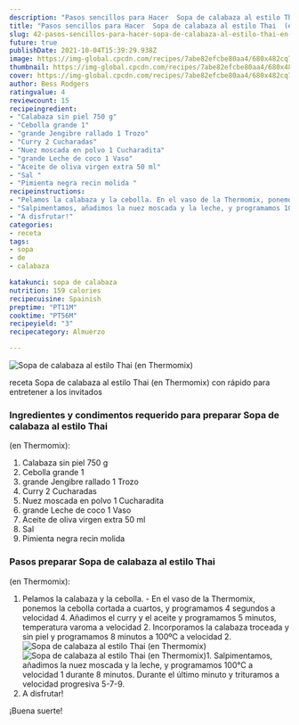 ```yaml
---
description: "Pasos sencillos para Hacer  Sopa de calabaza al estilo Thai  (en Thermomix)"
title: "Pasos sencillos para Hacer  Sopa de calabaza al estilo Thai  (en Thermomix)"
slug: 42-pasos-sencillos-para-hacer-sopa-de-calabaza-al-estilo-thai-en-thermomix
future: true
publishDate: 2021-10-04T15:39:29.938Z
image: https://img-global.cpcdn.com/recipes/7abe82efcbe80aa4/680x482cq70/sopa-de-calabaza-al-estilo-thai-en-thermomix-foto-principal.jpg
thumbnail: https://img-global.cpcdn.com/recipes/7abe82efcbe80aa4/680x482cq70/sopa-de-calabaza-al-estilo-thai-en-thermomix-foto-principal.jpg
cover: https://img-global.cpcdn.com/recipes/7abe82efcbe80aa4/680x482cq70/sopa-de-calabaza-al-estilo-thai-en-thermomix-foto-principal.jpg
author: Bess Rodgers
ratingvalue: 4
reviewcount: 15
recipeingredient:
- "Calabaza sin piel 750 g"
- "Cebolla grande 1"
- "grande Jengibre rallado 1 Trozo"
- "Curry 2 Cucharadas"
- "Nuez moscada en polvo 1 Cucharadita"
- "grande Leche de coco 1 Vaso"
- "Aceite de oliva virgen extra 50 ml"
- "Sal "
- "Pimienta negra recin molida "
recipeinstructions:
- "Pelamos la calabaza y la cebolla. En el vaso de la Thermomix, ponemos la cebolla cortada a cuartos, y programamos 4 segundos a velocidad 4. Añadimos el curry y el aceite y programamos 5 minutos, temperatura varoma a velocidad 2. Incorporamos la calabaza troceada y sin piel y programamos 8 minutos a 100ºC a velocidad 2."
- "Salpimentamos, añadimos la nuez moscada y la leche, y programamos 100°C a velocidad 1 durante 8 minutos. Durante el último minuto y trituramos a velocidad progresiva 5-7-9."
- "A disfrutar!"
categories:
- receta
tags:
- sopa
- de
- calabaza

katakunci: sopa de calabaza 
nutrition: 159 calories
recipecuisine: Spainish
preptime: "PT11M"
cooktime: "PT56M"
recipeyield: "3"
recipecategory: Almuerzo

---
```



![Sopa de calabaza al estilo Thai
 (en Thermomix)](https://img-global.cpcdn.com/recipes/7abe82efcbe80aa4/680x482cq70/sopa-de-calabaza-al-estilo-thai-en-thermomix-foto-principal.jpg)

receta Sopa de calabaza al estilo Thai
 (en Thermomix) con rápido para entretener a los invitados

<!--inarticleads1-->

### Ingredientes y condimentos requerido para preparar Sopa de calabaza al estilo Thai
 (en Thermomix):

1. Calabaza sin piel 750 g
1. Cebolla grande 1
1. grande Jengibre rallado 1 Trozo
1. Curry 2 Cucharadas
1. Nuez moscada en polvo 1 Cucharadita
1. grande Leche de coco 1 Vaso
1. Aceite de oliva virgen extra 50 ml
1. Sal 
1. Pimienta negra recin molida 



<!--inarticleads2-->

### Pasos preparar Sopa de calabaza al estilo Thai
 (en Thermomix):

1. Pelamos la calabaza y la cebolla. - En el vaso de la Thermomix, ponemos la cebolla cortada a cuartos, y programamos 4 segundos a velocidad 4. Añadimos el curry y el aceite y programamos 5 minutos, temperatura varoma a velocidad 2. Incorporamos la calabaza troceada y sin piel y programamos 8 minutos a 100ºC a velocidad 2.
<img src="https://img-global.cpcdn.com/steps/4c533567e3ed6f77/160x128cq70/foto-del-paso-1-de-la-receta-sopa-de-calabaza-al-estilo-thai-en-thermomix.jpg" alt="Sopa de calabaza al estilo Thai
 (en Thermomix)"><img src="https://img-global.cpcdn.com/steps/4877a7b770fda525/160x128cq70/foto-del-paso-1-de-la-receta-sopa-de-calabaza-al-estilo-thai-en-thermomix.jpg" alt="Sopa de calabaza al estilo Thai
 (en Thermomix)">1. Salpimentamos, añadimos la nuez moscada y la leche, y programamos 100°C a velocidad 1 durante 8 minutos. Durante el último minuto y trituramos a velocidad progresiva 5-7-9.
1. A disfrutar!



¡Buena suerte!

